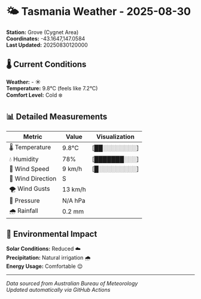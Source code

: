 # 🌤️ Tasmania Weather - 2025-08-30

**Station:** Grove (Cygnet Area)  
**Coordinates:** -43.1647,147.0584  
**Last Updated:** 20250830120000

## 🌡️ Current Conditions

**Weather:** - ☀️  
**Temperature:** 9.8°C (feels like 7.2°C)  
**Comfort Level:** Cold ❄️

## 📊 Detailed Measurements

| Metric | Value | Visualization |
|--------|-------|---------------|
| 🌡️ Temperature | 9.8°C | [██░░░░░░░░] |
| 💧 Humidity | 78% | [███████░░░] |
| 💨 Wind Speed | 9 km/h | [█░░░░░░░░░] |
| 🧭 Wind Direction | S | |
| 🌪️ Wind Gusts | 13 km/h | |
| 🔽 Pressure | N/A hPa | |
| 🌧️ Rainfall | 0.2 mm | |

## 🌱 Environmental Impact

**Solar Conditions:** Reduced ☁️  
**Precipitation:** Natural irrigation 🌧️  
**Energy Usage:** Comfortable 😌

---
*Data sourced from Australian Bureau of Meteorology*  
*Updated automatically via GitHub Actions*
